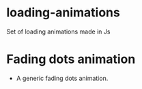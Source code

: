 # loading-animations
Set of loading animations made in Js

# Fading dots animation
- A generic fading dots animation.
